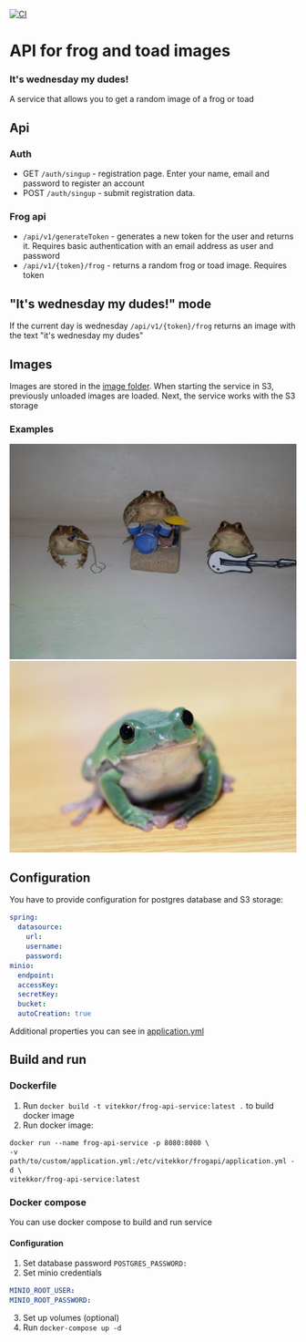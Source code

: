 [![CI](https://github.com/vitekkor/frog-api/actions/workflows/main.yaml/badge.svg?branch=master)](https://github.com/vitekkor/frog-api/actions/workflows/main.yaml)

# API for frog and toad images

### It's wednesday my dudes!

A service that allows you to get a random image of a frog or toad

## Api

### Auth
* GET `/auth/singup` - registration page. Enter your name, email and password to register an account
* POST `/auth/singup` - submit registration data.

### Frog api
* `/api/v1/generateToken` - generates a new token for the user and returns it. Requires basic authentication with an email address as user and password
* `/api/v1/{token}/frog` - returns a random frog or toad image. Requires token

## "It's wednesday my dudes!" mode

If the current day is wednesday `/api/v1/{token}/frog` returns an image with the text "it's wednesday my dudes"

## Images

Images are stored in the [image folder](images). When starting the service in S3, previously unloaded images are loaded. Next, the service works with the S3 storage

### Examples
![toad_band](images/1jxIU8E.jpg)
![toad](images/dff7fdhs.jpg)

## Configuration

You have to provide configuration for postgres database and S3 storage:

```yaml
spring:
  datasource:
    url:
    username:
    password:
minio:
  endpoint:
  accessKey:
  secretKey:
  bucket:
  autoCreation: true
```

Additional properties you can see in [application.yml](src/main/resources/application.yml)
## Build and run
### Dockerfile

1. Run `docker build -t vitekkor/frog-api-service:latest .` to build docker image
2. Run docker image:
```shell
docker run --name frog-api-service -p 8080:8080 \
-v path/to/custom/application.yml:/etc/vitekkor/frogapi/application.yml -d \
vitekkor/frog-api-service:latest
```

### Docker compose

You can use docker compose to build and run service

#### Configuration

1. Set database password ```POSTGRES_PASSWORD:```
2. Set minio credentials
```yaml
MINIO_ROOT_USER:
MINIO_ROOT_PASSWORD:
```
3. Set up volumes (optional)
4. Run `docker-compose up -d`
